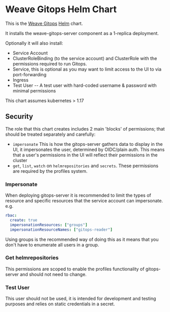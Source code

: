 # Weave Gitops Helm Chart

This is the [Weave Gitops](https://github.com/weaveworks/weave-gitops) [Helm](https://helm.sh) chart.

It installs the weave-gitops-server component as a 1-replica deployment.

Optionally it will also install:
* Service Account
* ClusterRoleBinding (to the service account) and ClusterRole with the
  permissions required to run Gitops.
* Service, this is optional as you may want to limit access to the UI to via
  port-forwarding
* Ingress
* Test User -- A test user with hard-coded username & password with minimal
  permissions

This chart assumes kubernetes > 1.17

## Security

The role that this chart creates includes 2 main 'blocks' of permissions; that
should be treated separately and carefully:

* `impersonate` This is how the gitops-server gathers data to display in the UI,
  it impersonates the user, determined by OIDC/plain auth. This means that
  a user's permissions in the UI will reflect their permissions in the cluster
* `get`, `list`, `watch` on `helmrepositories` and `secrets`. These permissions
  are required by the profiles system.

### Impersonate

When deploying gitops-server it is recommended to limit the types of resource
and specific resources that the service account can impersonate. e.g.
```yaml
rbac:
  create: true
  impersonationResources: ["groups"]
  impersonationResourceNames: ["gitops-reader"]
```

Using groups is the recommended way of doing this as it means that you don't
have to enumerate all users in a group.

### Get helmrepositories

This permissions are scoped to enable the profiles functionality of gitops-server
and should not need to change.

### Test User

This user should not be used, it is intended for development and testing
purposes and relies on static credentials in a secret.
